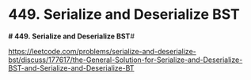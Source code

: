 # 449. Serialize and Deserialize BST

**# 449. Serialize and Deserialize BST**# 

https://leetcode.com/problems/serialize-and-deserialize-bst/discuss/177617/the-General-Solution-for-Serialize-and-Deserialize-BST-and-Serialize-and-Deserialize-BT 
